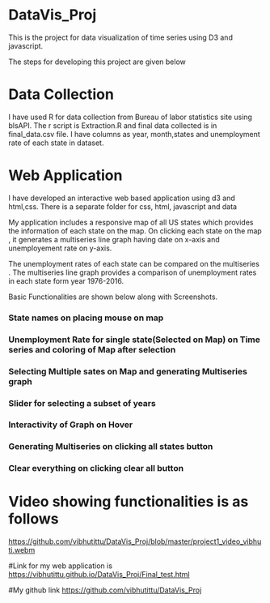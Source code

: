 # DataVis_Proj
This is the project for data visualization of time series using D3 and javascript.

The steps for developing this project are given below

# Data Collection

I have used R for data collection from Bureau of labor statistics site using blsAPI. The r script is Extraction.R and final data collected is in final_data.csv file. I have columns as year, month,states and unemployment rate of each state in dataset.

# Web Application
 
I have developed an interactive web based application using d3 and html,css.
There is a separate folder for css, html, javascript and data

My application includes a responsive map of all US states which provides the information of each state on the map. On clicking each state on the map , it generates a multiseries line graph having date on x-axis and unemployement rate on y-axis. 

The unemployment rates of each state can be compared on the multiseries . The multiseries line graph provides a comparison of unemployment rates in each state form year 1976-2016.

Basic Functionalities are shown below along with Screenshots.

### State names on placing mouse on map


### Unemployment Rate for single state(Selected on Map) on Time series and coloring of Map after selection

### Selecting Multiple sates on Map and generating Multiseries graph

### Slider for selecting a subset of years 

### Interactivity of Graph on Hover 

### Generating Multiseries on clicking all states button 


### Clear everything on clicking clear all button




# Video showing functionalities is as follows
https://github.com/vibhutittu/DataVis_Proj/blob/master/project1_video_vibhuti.webm

#Link for my web application is 
https://vibhutittu.github.io/DataVis_Proj/Final_test.html

#My github link
https://github.com/vibhutittu/DataVis_Proj




